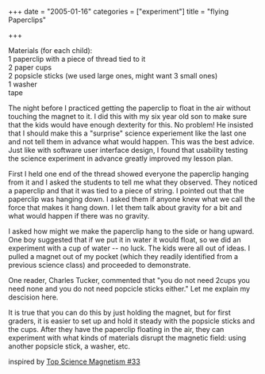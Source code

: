 +++
date = "2005-01-16"
categories = ["experiment"]
title = "flying Paperclips"

+++


Materials (for each child):  
1 paperclip with a piece of thread tied to it  
2 paper cups  
2 popsicle sticks (we used large ones, might want 3 small ones)  
1 washer  
tape

The night before I practiced getting the paperclip to float in the air without touching the magnet to it. I did this with my six year old son to make sure that the kids would have enough dexterity for this. No problem! He insisted that I should make this a "surprise" science experiement like the last one and not tell them in advance what would happen. This was the best advice. Just like with software user interface design, I found that usability testing the science experiment in advance greatly improved my lesson plan.

First I held one end of the thread showed everyone the paperclip hanging from it and I asked the students to tell me what they observed. They noticed a paperclip and that it was tied to a piece of string. I pointed out that the paperclip was hanging down. I asked them if anyone knew what we call the force that makes it hang down. I let them talk about gravity for a bit and what would happen if there was no gravity.

I asked how might we make the paperclip hang to the side or hang upward. One boy suggested that if we put it in water it would float, so we did an experiment with a cup of water -- no luck. The kids were all out of ideas. I pulled a magnet out of my pocket (which they readily identified from a previous science class) and proceeded to demonstrate.

One reader, Charles Tucker, commented that "you do not need 2cups you need none and you do not need popcicle sticks either." Let me explain my descision here. 

It is true that you can do this by just holding the magnet, but for first graders, it is easier to set up and hold it steady with the popsicle sticks and the cups. After they have the paperclip floating in the air, they can experiment with what kinds of materials disrupt the magnetic field: using another popsicle stick, a washer, etc.

inspired by [Top Science Magnetism #33](http://www.topscience.org/magnetism2.htm)